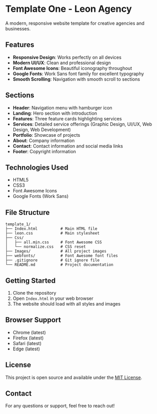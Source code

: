 # Template One - Leon Agency

A modern, responsive website template for creative agencies and businesses.

## Features

-   **Responsive Design**: Works perfectly on all devices
-   **Modern UI/UX**: Clean and professional design
-   **Font Awesome Icons**: Beautiful iconography throughout
-   **Google Fonts**: Work Sans font family for excellent typography
-   **Smooth Scrolling**: Navigation with smooth scroll to sections

## Sections

-   **Header**: Navigation menu with hamburger icon
-   **Landing**: Hero section with introduction
-   **Features**: Three feature cards highlighting services
-   **Services**: Detailed service offerings (Graphic Design, UI/UX, Web Design, Web Development)
-   **Portfolio**: Showcase of projects
-   **About**: Company information
-   **Contact**: Contact information and social media links
-   **Footer**: Copyright information

## Technologies Used

-   HTML5
-   CSS3
-   Font Awesome Icons
-   Google Fonts (Work Sans)

## File Structure

```
template_1/
├── Index.html          # Main HTML file
├── leon.css            # Main stylesheet
├── Css/
│   ├── all.min.css     # Font Awesome CSS
│   └── normalize.css   # CSS reset
├── Images/             # All project images
├── webfonts/           # Font Awesome font files
├── .gitignore          # Git ignore file
└── README.md           # Project documentation
```

## Getting Started

1. Clone the repository
2. Open `Index.html` in your web browser
3. The website should load with all styles and images

## Browser Support

-   Chrome (latest)
-   Firefox (latest)
-   Safari (latest)
-   Edge (latest)

## License

This project is open source and available under the [MIT License](LICENSE).

## Contact

For any questions or support, feel free to reach out!
